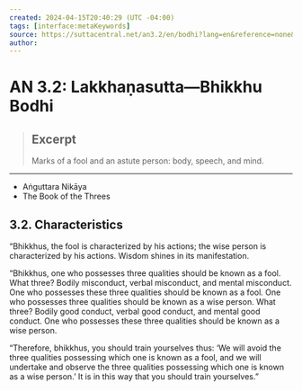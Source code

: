 ```yaml
---
created: 2024-04-15T20:40:29 (UTC -04:00)
tags: [interface:metaKeywords]
source: https://suttacentral.net/an3.2/en/bodhi?lang=en&reference=none&highlight=false
author: 
---
```


# AN 3.2: Lakkhaṇasutta—Bhikkhu Bodhi

> ## Excerpt
> Marks of a fool and an astute person: body, speech, and mind.

---
-   Aṅguttara Nikāya
-   The Book of the Threes

## 3.2. Characteristics

“Bhikkhus, the fool is characterized by his actions; the wise person is characterized by his actions. Wisdom shines in its manifestation.

“Bhikkhus, one who possesses three qualities should be known as a fool. What three? Bodily misconduct, verbal misconduct, and mental misconduct. One who possesses these three qualities should be known as a fool. One who possesses three qualities should be known as a wise person. What three? Bodily good conduct, verbal good conduct, and mental good conduct. One who possesses these three qualities should be known as a wise person.

“Therefore, bhikkhus, you should train yourselves thus: ‘We will avoid the three qualities possessing which one is known as a fool, and we will undertake and observe the three qualities possessing which one is known as a wise person.’ It is in this way that you should train yourselves.”

